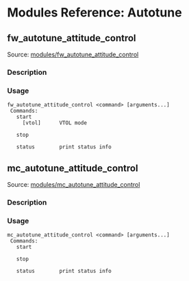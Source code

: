 # Modules Reference: Autotune

## fw_autotune_attitude_control
Source: [modules/fw_autotune_attitude_control](https://github.com/PX4/PX4-Autopilot/tree/main/src/modules/fw_autotune_attitude_control)


### Description


<a id="fw_autotune_attitude_control_usage"></a>
### Usage
```
fw_autotune_attitude_control <command> [arguments...]
 Commands:
   start
     [vtol]      VTOL mode

   stop

   status        print status info
```
## mc_autotune_attitude_control
Source: [modules/mc_autotune_attitude_control](https://github.com/PX4/PX4-Autopilot/tree/main/src/modules/mc_autotune_attitude_control)


### Description


<a id="mc_autotune_attitude_control_usage"></a>
### Usage
```
mc_autotune_attitude_control <command> [arguments...]
 Commands:
   start

   stop

   status        print status info
```

